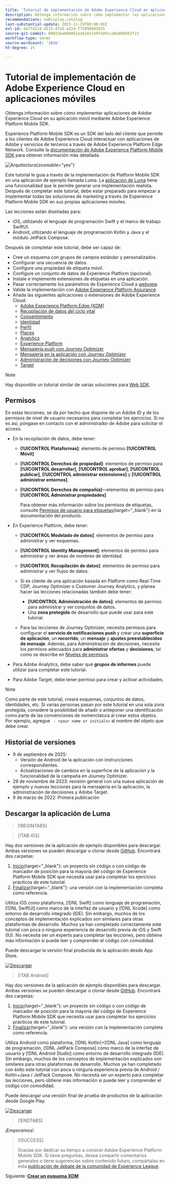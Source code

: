 ```yaml
---
title: 'Tutorial de implementación de Adobe Experience Cloud en aplicaciones móviles: información general'
description: Obtenga información sobre cómo implementar las aplicaciones móviles de Adobe Experience Cloud. Este tutorial le guía a través de una implementación de aplicaciones de Experience Cloud en una aplicación Swift de ejemplo.
recommendations: noDisplay,catalog
last-substantial-update: 2023-11-29T00:00:00Z
exl-id: daff4214-d515-4fad-a224-f7589b685b55
source-git-commit: 008d3ee066861ea9101fe9fe99ccd0a088b63f23
workflow-type: tm+mt
source-wordcount: '1016'
ht-degree: 1%

---
```


# Tutorial de implementación de Adobe Experience Cloud en aplicaciones móviles

Obtenga información sobre cómo implementar aplicaciones de Adobe Experience Cloud en su aplicación móvil mediante Adobe Experience Platform Mobile SDK.

Experience Platform Mobile SDK es un SDK del lado del cliente que permite a los clientes de Adobe Experience Cloud interactuar con aplicaciones de Adobe y servicios de terceros a través de Adobe Experience Platform Edge Network. Consulte la [documentación de Adobe Experience Platform Mobile SDK](https://developer.adobe.com/client-sdks/home/) para obtener información más detallada.

![Arquitectura](assets/architecture.png){zoomable="yes"}


Este tutorial le guía a través de la implementación de Platform Mobile SDK en una aplicación de ejemplo llamada Luma. La [aplicación de Luma](https://github.com/Adobe-Marketing-Cloud/Luma-iOS-Mobile-App) tiene una funcionalidad que le permite generar una implementación realista. Después de completar este tutorial, debe estar preparado para empezar a implementar todas las soluciones de marketing a través de Experience Platform Mobile SDK en sus propias aplicaciones móviles.

Las lecciones están diseñadas para:

* iOS, utilizando el lenguaje de programación Swift y el marco de trabajo SwiftUI.
* Android, utilizando el lenguaje de programación Kotlin y Java y el módulo JetPack Compose.

Después de completar este tutorial, debe ser capaz de:

* Cree un esquema con grupos de campos estándar y personalizados.
* Configurar una secuencia de datos.
* Configure una propiedad de etiqueta móvil.
* Configure un conjunto de datos de Experience Platform (opcional).
* Instale e implemente extensiones de etiquetas en una aplicación.
* Pasar correctamente los parámetros de Experience Cloud a [webview](web-views.md).
* Valide la implementación con [Adobe Experience Platform Assurance](assurance.md).
* Añada las siguientes aplicaciones o extensiones de Adobe Experience Cloud:
   * [Adobe Experience Platform Edge (XDM)](events.md)
   * [Recopilación de datos del ciclo vital](lifecycle-data.md)
   * [Consentimiento](consent.md)
   * [Identidad](identity.md)
   * [Perfil](profile.md)
   * [Places](places.md)
   * [Analytics](analytics.md)
   * [Experience Platform](platform.md)
   * [Mensajería push con Journey Optimizer](journey-optimizer-push.md)
   * [Mensajería en la aplicación con Journey Optimizer](journey-optimizer-inapp.md)
   * [Administración de decisiones con Journey Optimizer](journey-optimizer-offers.md)
   * [Target](target.md)


>[!NOTE]
>
>Hay disponible un tutorial similar de varias soluciones para [Web SDK](../tutorial-web-sdk/overview.md).

## Permisos

En estas lecciones, se da por hecho que dispone de un Adobe ID y de los permisos de nivel de usuario necesarios para completar los ejercicios. Si no es así, póngase en contacto con el administrador de Adobe para solicitar el acceso.

* En la recopilación de datos, debe tener:
   * **[!UICONTROL Plataformas]**: elemento de permiso **[!UICONTROL Móvil]**
   * **[!UICONTROL Derechos de propiedad]**: elementos de permiso para **[!UICONTROL desarrollar]**, **[!UICONTROL aprobar]**, **[!UICONTROL publicar]**, **[!UICONTROL administrar extensiones]** y **[!UICONTROL administrar entornos]**.
   * **[!UICONTROL Derechos de compañía]**—elementos de permiso para **[!UICONTROL Administrar propiedades]**

     Para obtener más información sobre los permisos de etiquetas, consulte [Permisos de usuario para etiquetas](https://experienceleague.adobe.com/en/docs/experience-platform/tags/admin/user-permissions){target="_blank"} en la documentación del producto.
* En Experience Platform, debe tener:
   * **[!UICONTROL Modelado de datos]**: elementos de permiso para administrar y ver esquemas.
   * **[!UICONTROL Identity Management]**: elementos de permiso para administrar y ver áreas de nombres de identidad.
   * **[!UICONTROL Recopilación de datos]**: elementos de permiso para administrar y ver flujos de datos.

   * Si es cliente de una aplicación basada en Platform como Real-Time CDP, Journey Optimizer o Customer Journey Analytics, y planea hacer las lecciones relacionadas también debe tener:
      * **[!UICONTROL Administración de datos]**: elementos de permiso para administrar y ver conjuntos de datos.
      * Una **zona protegida** de desarrollo que puede usar para este tutorial.

   * Para las lecciones de Journey Optimizer, necesita permisos para configurar el **servicio de notificaciones push** y crear una **superficie de aplicación**, un **recorrido**, un **mensaje** y **ajustes preestablecidos de mensaje**. Además, para Administración de decisiones, necesita los permisos adecuados para **administrar ofertas** y **decisiones**, tal como se describe en [Niveles de permisos](https://experienceleague.adobe.com/en/docs/journey-optimizer/using/access-control/high-low-permissions).

* Para Adobe Analytics, debe saber qué **grupos de informes** puede utilizar para completar este tutorial.

* Para Adobe Target, debe tener permiso para crear y activar actividades.


>[!NOTE]
>
>Como parte de este tutorial, creará esquemas, conjuntos de datos, identidades, etc. Si varias personas pasan por este tutorial en una sola zona protegida, considere la posibilidad de añadir o anteponer una identificación como parte de las convenciones de nomenclatura al crear estos objetos. Por ejemplo, agregue ` - <your name or initials>` al nombre del objeto que debe crear.

## Historial de versiones

* 9 de septiembre de 2025:
   * Versión de Android de la aplicación con instrucciones correspondientes.
   * Actualizaciones de cambios en la superficie de la aplicación y la funcionalidad de la campaña en Journey Optimizer.
* 29 de noviembre de 2023: revisión general con una nueva aplicación de ejemplo y nuevas lecciones para la mensajería en la aplicación, la administración de decisiones y Adobe Target.
* 9 de marzo de 2022: Primera publicación

## Descargar la aplicación de Luma

>[!BEGINTABS]

>[!TAB iOS]

Hay dos versiones de la aplicación de ejemplo disponibles para descargar. Ambas versiones se pueden descargar o clonar desde [GitHub](https://github.com/Adobe-Marketing-Cloud/Luma-iOS-Mobile-App). Encontrará dos carpetas:

1. [Inicio](https://github.com/Adobe-Marketing-Cloud/Luma-iOS-Mobile-App){target="_blank"}: un proyecto sin código o con código de marcador de posición para la mayoría del código de Experience Platform Mobile SDK que necesita usar para completar los ejercicios prácticos de este tutorial.
1. [Finalizar](https://github.com/Adobe-Marketing-Cloud/Luma-iOS-Mobile-App){target="_blank"}: una versión con la implementación completa como referencia.

Utiliza iOS como plataforma, [!DNL Swift] como lenguaje de programación, [!DNL SwiftUI] como marco de la interfaz de usuario y [!DNL Xcode] como entorno de desarrollo integrado (IDE). Sin embargo, muchos de los conceptos de implementación explicados son similares para otras plataformas de desarrollo. Muchos ya han completado correctamente este tutorial con poca o ninguna experiencia de desarrollo previa de iOS y Swift (IU). No necesita ser un experto para completar las lecciones, pero obtiene más información si puede leer y comprender el código con comodidad.

Puede descargar la versión final producida de la aplicación desde App Store.

[![Descargar](assets/download-app.svg)](https://apps.apple.com/us/app/luma-app/id6466588487)

>[!TAB Android]

Hay dos versiones de la aplicación de ejemplo disponibles para descargar. Ambas versiones se pueden descargar o clonar desde [GitHub](https://github.com/adobe/Luma-Android). Encontrará dos carpetas:

1. [Inicio](https://github.com/adobe/Luma-Android){target="_blank"}: un proyecto sin código o con código de marcador de posición para la mayoría del código de Experience Platform Mobile SDK que necesita usar para completar los ejercicios prácticos de este tutorial.
1. [Finalizar](https://github.com/adobe/Luma-Android){target="_blank"}: una versión con la implementación completa como referencia.

Utiliza Android como plataforma, [!DNL Kotlin]+[!DNL Java] como lenguaje de programación, [!DNL JetPack Compose] como marco de la interfaz de usuario y [!DNL Android Studio] como entorno de desarrollo integrado (IDE). Sin embargo, muchos de los conceptos de implementación explicados son similares para otras plataformas de desarrollo. Muchos ya han completado con éxito este tutorial con poca o ninguna experiencia previa de Android / Kotlin+Java / JetPack Compose. No necesita ser un experto para completar las lecciones, pero obtiene más información si puede leer y comprender el código con comodidad.

Puede descargar una versión final de prueba de productos de la aplicación desde Google Play.

[![Descargar](assets/download-app-android.svg)](https://play.google.com/store/apps/details?id=com.adobe.luma.tutorial.android)

>[!ENDTABS]

¡Empecemos!

>[!SUCCESS]
>
>Gracias por dedicar su tiempo a conocer Adobe Experience Platform Mobile SDK. Si tiene preguntas, desea compartir comentarios generales o tiene sugerencias sobre contenido futuro, compártalas en esta [publicación de debate de la comunidad de Experience League](https://experienceleaguecommunities.adobe.com/t5/adobe-experience-platform-data/tutorial-discussion-implement-adobe-experience-cloud-in-mobile/td-p/443796).

Siguiente: **[Crear un esquema XDM](create-schema.md)**
